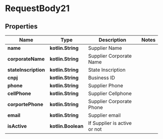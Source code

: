 
# RequestBody21

## Properties
Name | Type | Description | Notes
------------ | ------------- | ------------- | -------------
**name** | **kotlin.String** | Supplier Name | 
**corporateName** | **kotlin.String** | Supplier Corporate Name | 
**stateInscription** | **kotlin.String** | State Inscription | 
**cnpj** | **kotlin.String** | Business ID | 
**phone** | **kotlin.String** | Supplier Phone | 
**cellPhone** | **kotlin.String** | Supplier Cellphone | 
**corportePhone** | **kotlin.String** | Supplier Corporate Phone | 
**email** | **kotlin.String** | Supplier email | 
**isActive** | **kotlin.Boolean** | If Supplier is active or not | 



